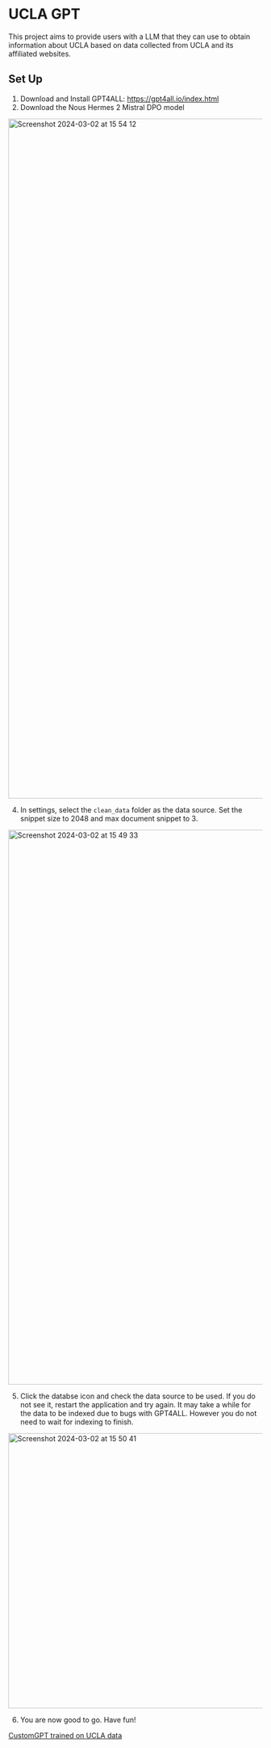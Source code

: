 # UCLA GPT
This project aims to provide users with a LLM that they can use to obtain information about UCLA based on data collected from UCLA and its affiliated websites.

## Set Up
1. Download and Install GPT4ALL: https://gpt4all.io/index.html
2. Download the Nous Hermes 2 Mistral DPO model
<img width="1344" alt="Screenshot 2024-03-02 at 15 54 12" src="https://github.com/HowardHuang1/Lookup-GPT/assets/69656428/3782b1a7-3ed5-4941-b6f3-19d627cc9a6d">

4. In settings, select the `clean_data` folder as the data source. Set the snippet size to 2048 and max document snippet to 3.
<img width="1097" alt="Screenshot 2024-03-02 at 15 49 33" src="https://github.com/HowardHuang1/Lookup-GPT/assets/69656428/4f45d05c-3f27-405f-8b2c-0fe3b6430618">

5. Click the databse icon and check the data source to be used. If you do not see it, restart the application and try again. It may take a while for the data to be indexed due to bugs with GPT4ALL. However you do not need to wait for indexing to finish.
<img width="544" alt="Screenshot 2024-03-02 at 15 50 41" src="https://github.com/HowardHuang1/Lookup-GPT/assets/69656428/962c202d-8cc7-430a-96ab-f48cee824747">

6. You are now good to go. Have fun!

[CustomGPT trained on UCLA data](https://chat.openai.com/g/g-JxmpfHIL8-bruin-guide)
